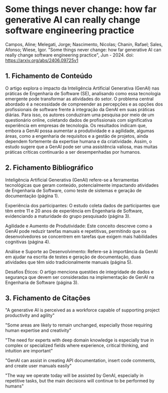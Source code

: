 # Some things never change: how far generative AI can really change software engineering practice

Campos, Aline; Melegati, Jorge; Nascimento, Nicolas; Chanin, Rafael; Sales, Afonso; Wiese, Igor. "Some things never change: how far generative AI can really change software engineering practice", Jun - 2024. doi: https://arxiv.org/abs/2406.09725v1

## 1. Fichamento de Conteúdo

O artigo explora o impacto da Inteligência Artificial Generativa (GenAI) nas práticas de Engenharia de Software (SE), analisando como essa tecnologia emergente pode transformar as atividades do setor. O problema central abordado é a necessidade de compreender as percepções e as opções dos profissionais de software frente à integração da GenAI em suas práticas diárias. Para isso, os autores conduziram uma pesquisa por meio de um questionário online, coletando dados de profissionais com significativa experiência em empresas de tecnologia. Os resultados indicam que, embora a GenAI possa aumentar a produtividade e a agilidade, algumas áreas, como a engenharia de requisitos e a gestão de projetos, ainda dependem fortemente da expertise humana e da criatividade. Assim, o estudo sugere que a GenAI pode ser uma assistência valiosa, mas muitas práticas críticas continuarão a ser desempenhadas por humanos.

## 2. Fichamento Bibliográfico 

Inteligência Artificial Generativa (GenAI) refere-se a ferramentas tecnológicas que geram conteúdo, potencialmente impactando atividades de Engenharia de Software, como teste de sistemas e geração de documentação (página 1).

Experiência dos participantes: O estudo coleta dados de participantes que têm entre 11 e 20 anos de experiência em Engenharia de Software, evidenciando a maturidade do grupo pesquisado (página 3).

Agilidade e Aumento de Produtividade: Este conceito descreve como a GenAI pode reduzir tarefas manuais e repetitivas, permitindo que os desenvolvedores se concentrem em tarefas que exigem mais habilidades cognitivas (página 4).

Análise e Suporte ao Desenvolvimento: Refere-se à importância da GenAI em ajudar na escrita de testes e geração de documentação, duas atividades que têm sido tradicionalmente manuais (página 5).

Desafios Éticos: O artigo menciona questões de integridade de dados e segurança que devem ser consideradas na implementação de GenAI na Engenharia de Software (página 3).

## 3. Fichamento de Citações 

"A generative AI is perceived as a workforce capable of supporting project productivity and agility"

"Some areas are likely to remain unchanged, especially those requiring human expertise and creativity"

"The need for experts with deep domain knowledge is especially true in complex or specialized fields where experience, critical thinking, and intuition are important"

"GenAI can assist in creating API documentation, insert code comments, and create user manuals easily"

"The way we operate today will be assisted by GenAI, especially in repetitive tasks, but the main decisions will continue to be performed by humans"
